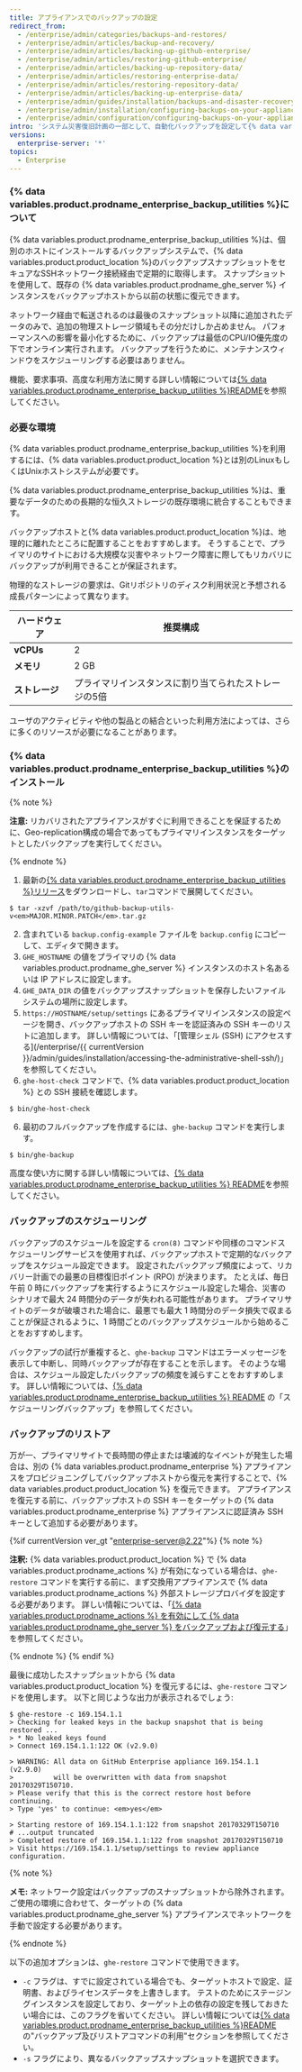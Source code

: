 ```yaml
---
title: アプライアンスでのバックアップの設定
redirect_from:
  - /enterprise/admin/categories/backups-and-restores/
  - /enterprise/admin/articles/backup-and-recovery/
  - /enterprise/admin/articles/backing-up-github-enterprise/
  - /enterprise/admin/articles/restoring-github-enterprise/
  - /enterprise/admin/articles/backing-up-repository-data/
  - /enterprise/admin/articles/restoring-enterprise-data/
  - /enterprise/admin/articles/restoring-repository-data/
  - /enterprise/admin/articles/backing-up-enterprise-data/
  - /enterprise/admin/guides/installation/backups-and-disaster-recovery/
  - /enterprise/admin/installation/configuring-backups-on-your-appliance
  - /enterprise/admin/configuration/configuring-backups-on-your-appliance
intro: 'システム災害復旧計画の一部として、自動化バックアップを設定して{% data variables.product.product_location %}のプロダクションデータを保護できます。'
versions:
  enterprise-server: '*'
topics:
  - Enterprise
---
```


### {% data variables.product.prodname_enterprise_backup_utilities %}について

{% data variables.product.prodname_enterprise_backup_utilities %}は、個別のホストにインストールするバックアップシステムで、{% data variables.product.product_location %}のバックアップスナップショットをセキュアなSSHネットワーク接続経由で定期的に取得します。 スナップショットを使用して、既存の {% data variables.product.prodname_ghe_server %} インスタンスをバックアップホストから以前の状態に復元できます。

ネットワーク経由で転送されるのは最後のスナップショット以降に追加されたデータのみで、追加の物理ストレージ領域もその分だけしか占めません。 パフォーマンスへの影響を最小化するために、バックアップは最低のCPU/IO優先度の下でオンライン実行されます。 バックアップを行うために、メンテナンスウィンドウをスケジューリングする必要はありません。

機能、要求事項、高度な利用方法に関する詳しい情報については[{% data variables.product.prodname_enterprise_backup_utilities %}README](https://github.com/github/backup-utils#readme)を参照してください。

### 必要な環境

{% data variables.product.prodname_enterprise_backup_utilities %}を利用するには、{% data variables.product.product_location %}とは別のLinuxもしくはUnixホストシステムが必要です。

{% data variables.product.prodname_enterprise_backup_utilities %}は、重要なデータのための長期的な恒久ストレージの既存環境に統合することもできます。

バックアップホストと{% data variables.product.product_location %}は、地理的に離れたところに配置することをおすすめします。 そうすることで、プライマリのサイトにおける大規模な災害やネットワーク障害に際してもリカバリにバックアップが利用できることが保証されます。

物理的なストレージの要求は、Gitリポジトリのディスク利用状況と予想される成長パターンによって異なります。

| ハードウェア    | 推奨構成                        |
| --------- | --------------------------- |
| **vCPUs** | 2                           |
| **メモリ**   | 2 GB                        |
| **ストレージ** | プライマリインスタンスに割り当てられたストレージの5倍 |

ユーザのアクティビティや他の製品との結合といった利用方法によっては、さらに多くのリソースが必要になることがあります。

### {% data variables.product.prodname_enterprise_backup_utilities %}のインストール

{% note %}

**注意:** リカバリされたアプライアンスがすぐに利用できることを保証するために、Geo-replication構成の場合であってもプライマリインスタンスをターゲットとしたバックアップを実行してください。

{% endnote %}

1. 最新の[{% data variables.product.prodname_enterprise_backup_utilities %}リリース](https://github.com/github/backup-utils/releases)をダウンロードし、`tar`コマンドで展開してください。
  ```shell
  $ tar -xzvf /path/to/github-backup-utils-v<em>MAJOR.MINOR.PATCH</em>.tar.gz     
  ```
2. 含まれている `backup.config-example` ファイルを `backup.config` にコピーして、エディタで開きます。
3. `GHE_HOSTNAME` の値をプライマリの {% data variables.product.prodname_ghe_server %} インスタンスのホスト名あるいは IP アドレスに設定します。
4. `GHE_DATA_DIR` の値をバックアップスナップショットを保存したいファイルシステムの場所に設定します。
5. `https://HOSTNAME/setup/settings` にあるプライマリインスタンスの設定ページを開き、バックアップホストの SSH キーを認証済みの SSH キーのリストに追加します。 詳しい情報については、「[管理シェル (SSH) にアクセスする](/enterprise/{{ currentVersion }}/admin/guides/installation/accessing-the-administrative-shell-ssh/)」を参照してください。
5. `ghe-host-check` コマンドで、{% data variables.product.product_location %} との SSH 接続を確認します。
  ```shell
  $ bin/ghe-host-check        
  ```
  6. 最初のフルバックアップを作成するには、`ghe-backup` コマンドを実行します。
  ```shell
  $ bin/ghe-backup        
  ```

高度な使い方に関する詳しい情報については、[{% data variables.product.prodname_enterprise_backup_utilities %} README](https://github.com/github/backup-utils#readme)を参照してください。

### バックアップのスケジューリング

バックアップのスケジュールを設定する `cron(8)` コマンドや同様のコマンドスケジューリングサービスを使用すれば、バックアップホストで定期的なバックアップをスケジュール設定できます。 設定されたバックアップ頻度によって、リカバリー計画での最悪の目標復旧ポイント (RPO) が決まります。 たとえば、毎日午前 0 時にバックアップを実行するようにスケジュール設定した場合、災害のシナリオで最大 24 時間分のデータが失われる可能性があります。 プライマリサイトのデータが破壊された場合に、最悪でも最大 1 時間分のデータ損失で収まることが保証されるように、1 時間ごとのバックアップスケジュールから始めることをおすすめします。

バックアップの試行が重複すると、`ghe-backup` コマンドはエラーメッセージを表示して中断し、同時バックアップが存在することを示します。 そのような場合は、スケジュール設定したバックアップの頻度を減らすことをおすすめします。 詳しい情報については、[{% data variables.product.prodname_enterprise_backup_utilities %} README](https://github.com/github/backup-utils#scheduling-backups) の「スケジューリングバックアップ」を参照してください。

### バックアップのリストア

万が一、プライマリサイトで長時間の停止または壊滅的なイベントが発生した場合は、別の {% data variables.product.prodname_enterprise %} アプライアンスをプロビジョニングしてバックアップホストから復元を実行することで、{% data variables.product.product_location %} を復元できます。 アプライアンスを復元する前に、バックアップホストの SSH キーをターゲットの {% data variables.product.prodname_enterprise %} アプライアンスに認証済み SSH キーとして追加する必要があります。

{%if currentVersion ver_gt "enterprise-server@2.22"%}
{% note %}

**注釈:** {% data variables.product.product_location %} で {% data variables.product.prodname_actions %} が有効になっている場合は、`ghe-restore` コマンドを実行する前に、まず交換用アプライアンスで {% data variables.product.prodname_actions %} 外部ストレージプロバイダを設定する必要があります。 詳しい情報については、「[{% data variables.product.prodname_actions %} を有効にして {% data variables.product.prodname_ghe_server %} をバックアップおよび復元する](/admin/github-actions/backing-up-and-restoring-github-enterprise-server-with-github-actions-enabled)」を参照してください。

{% endnote %}
{% endif %}

最後に成功したスナップショットから {% data variables.product.product_location %} を復元するには、`ghe-restore` コマンドを使用します。 以下と同じような出力が表示されるでしょう:

```shell
$ ghe-restore -c 169.154.1.1
> Checking for leaked keys in the backup snapshot that is being restored ...
> * No leaked keys found
> Connect 169.154.1.1:122 OK (v2.9.0)

> WARNING: All data on GitHub Enterprise appliance 169.154.1.1 (v2.9.0)
>          will be overwritten with data from snapshot 20170329T150710.
> Please verify that this is the correct restore host before continuing.
> Type 'yes' to continue: <em>yes</em>

> Starting restore of 169.154.1.1:122 from snapshot 20170329T150710
# ...output truncated
> Completed restore of 169.154.1.1:122 from snapshot 20170329T150710
> Visit https://169.154.1.1/setup/settings to review appliance configuration.
```

{% note %}

**メモ:** ネットワーク設定はバックアップのスナップショットから除外されます。 ご使用の環境に合わせて、ターゲットの {% data variables.product.prodname_ghe_server %} アプライアンスでネットワークを手動で設定する必要があります。

{% endnote %}

以下の追加オプションは、`ghe-restore` コマンドで使用できます。
- `-c` フラグは、すでに設定されている場合でも、ターゲットホストで設定、証明書、およびライセンスデータを上書きします。 テストのためにステージングインスタンスを設定しており、ターゲット上の依存の設定を残しておきたい場合には、このフラグを省いてください。 詳しい情報については[{% data variables.product.prodname_enterprise_backup_utilities %}README](https://github.com/github/backup-utils#using-the-backup-and-restore-commands)の"バックアップ及びリストアコマンドの利用"セクションを参照してください。
- `-s` フラグにより、異なるバックアップスナップショットを選択できます。
